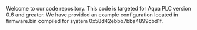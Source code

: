 Welcome to our code repository.
This code is targeted for Aqua PLC version 0.6 and greater.
We have provided an example configuration located in firmware.bin compiled for system 0x58d42ebbb7bba4899cbd1f.